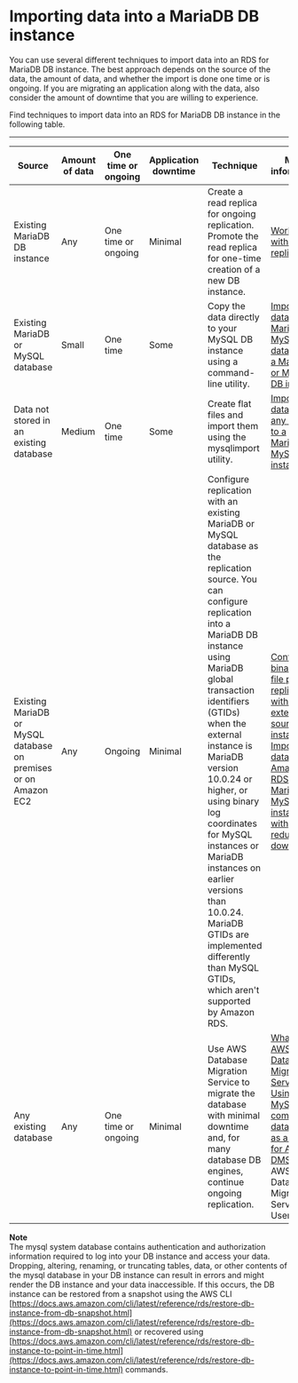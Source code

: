 # Importing data into a MariaDB DB instance<a name="MariaDB.Procedural.Importing"></a>

You can use several different techniques to import data into an RDS for MariaDB DB instance\. The best approach depends on the source of the data, the amount of data, and whether the import is done one time or is ongoing\. If you are migrating an application along with the data, also consider the amount of downtime that you are willing to experience\.

Find techniques to import data into an RDS for MariaDB DB instance in the following table\.


****  

| Source | Amount of data | One time or ongoing | Application downtime | Technique | More information | 
| --- | --- | --- | --- | --- | --- | 
| Existing MariaDB DB instance | Any | One time or ongoing | Minimal | Create a read replica for ongoing replication\. Promote the read replica for one\-time creation of a new DB instance\. | [Working with read replicas](USER_ReadRepl.md) | 
| Existing MariaDB or MySQL database | Small | One time | Some | Copy the data directly to your MySQL DB instance using a command\-line utility\. | [Importing data from a MariaDB or MySQL database to a MariaDB or MySQL DB instance](MySQL.Procedural.Importing.SmallExistingMariaDB.md) | 
| Data not stored in an existing database | Medium | One time | Some | Create flat files and import them using the mysqlimport utility\. | [Importing data from any source to a MariaDB or MySQL DB instance](MySQL.Procedural.Importing.AnySourceMariaDB.md) | 
| Existing MariaDB or MySQL database on premises or on Amazon EC2 | Any | Ongoing | Minimal |  Configure replication with an existing MariaDB or MySQL database as the replication source\. You can configure replication into a MariaDB DB instance using MariaDB global transaction identifiers \(GTIDs\) when the external instance is MariaDB version 10\.0\.24 or higher, or using binary log coordinates for MySQL instances or MariaDB instances on earlier versions than 10\.0\.24\. MariaDB GTIDs are implemented differently than MySQL GTIDs, which aren't supported by Amazon RDS\.  |  [Configuring binary log file position replication with an external source instance](MySQL.Procedural.Importing.External.ReplMariaDB.md) [Importing data to an Amazon RDS MariaDB or MySQL DB instance with reduced downtime](MySQL.Procedural.Importing.NonRDSReplMariaDB.md)  | 
| Any existing database | Any | One time or ongoing | Minimal | Use AWS Database Migration Service to migrate the database with minimal downtime and, for many database DB engines, continue ongoing replication\. | [What is AWS Database Migration Service](https://docs.aws.amazon.com/dms/latest/userguide/Welcome.html) and [Using a MySQL\-compatible database as a target for AWS DMS](https://docs.aws.amazon.com/dms/latest/userguide/CHAP_Target.MySQL.html) in the AWS Database Migration Service User Guide | 

**Note**  
The mysql system database contains authentication and authorization information required to log into your DB instance and access your data\. Dropping, altering, renaming, or truncating tables, data, or other contents of the mysql database in your DB instance can result in errors and might render the DB instance and your data inaccessible\. If this occurs, the DB instance can be restored from a snapshot using the AWS CLI [https://docs.aws.amazon.com/cli/latest/reference/rds/restore-db-instance-from-db-snapshot.html](https://docs.aws.amazon.com/cli/latest/reference/rds/restore-db-instance-from-db-snapshot.html) or recovered using [https://docs.aws.amazon.com/cli/latest/reference/rds/restore-db-instance-to-point-in-time.html](https://docs.aws.amazon.com/cli/latest/reference/rds/restore-db-instance-to-point-in-time.html) commands\. 